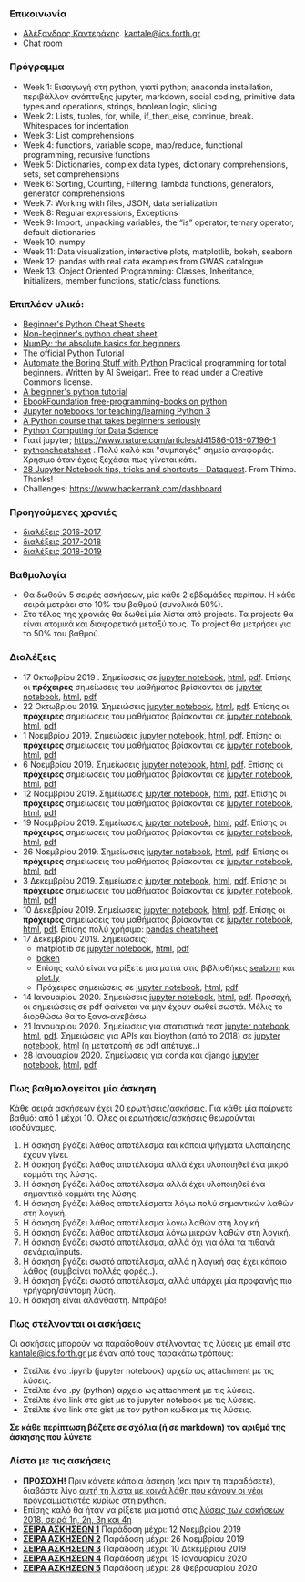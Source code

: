 ### Επικοινωνία
* [Αλέξανδρος Καντεράκης](https://www.ics.forth.gr/cbml/index_main.php?l=e&c=730). [kantale@ics.forth.gr](kantale@ics.forth.gr)
* [Chat room](https://gitter.im/CRETE_PYTHON_2019/community)

### Πρόγραμμα 
* Week 1: Εισαγωγή στη python, γιατί python; anaconda installation, περιβάλλον ανάπτυξης jupyter, markdown, social coding, primitive data types and operations, strings, boolean logic, slicing
* Week 2: Lists, tuples, for, while, if_then_else, continue, break. Whitespaces for indentation
* Week 3: List comprehensions
* Week 4: functions, variable scope, map/reduce, functional programming, recursive functions
* Week 5: Dictionaries, complex data types, dictionary comprehensions, sets, set comprehensions
* Week 6: Sorting, Counting, Filtering, lambda functions, generators, generator comprehensions
* Week 7: Working with files, JSON, data serialization
* Week 8: Regular expressions, Exceptions
* Week 9: Import, unpacking variables, the “is” operator, ternary operator, default dictionaries
* Week 10: numpy
* Week 11: Data visualization, interactive plots, matplotlib, bokeh, seaborn
* Week 12: pandas with real data examples from GWAS catalogue
* Week 13: Object Oriented Programming: Classes, Inheritance, Initializers, member functions, static/class functions.

### Επιπλέον υλικό:
* [Beginner's Python Cheat Sheets](https://ehmatthes.github.io/pcc_2e/cheat_sheets/cheat_sheets/)
* [Non-beginner's python cheat sheet](https://gto76.github.io/python-cheatsheet/)
* [NumPy: the absolute basics for beginners](https://numpy.org/devdocs/user/absolute_beginners.html)
* [The official Python Tutorial](https://docs.python.org/3/tutorial/index.html)
* [Automate the Boring Stuff with Python](https://automatetheboringstuff.com/) Practical programming for total beginners. Written by Al Sweigart. Free to read under a Creative Commons license.
* [A beginner's python tutorial](https://en.wikibooks.org/wiki/A_Beginner%27s_Python_Tutorial)
* [EbookFoundation free-programming-books on python](https://github.com/EbookFoundation/free-programming-books/blob/master/free-programming-books.md#python)
* [Jupyter notebooks for teaching/learning Python 3](https://github.com/jerry-git/learn-python3)
* [A Python course that takes beginners seriously](https://github.com/JdeH/LightOn)
* [Python Computing for Data Science](https://github.com/profjsb/python-seminar)
* Γιατί jupyter; https://www.nature.com/articles/d41586-018-07196-1 
* [pythoncheatsheet](https://www.pythoncheatsheet.org/) . Πολύ καλό και "συμπαγές" σημείο αναφοράς. Χρήσιμο όταν έχεις ξεχάσει πως γίνεται κάτι. 
* [28 Jupyter Notebook tips, tricks and shortcuts - Dataquest](https://www.dataquest.io/blog/jupyter-notebook-tips-tricks-shortcuts/). From Thimo. Thanks!
* Challenges: https://www.hackerrank.com/dashboard

### Προηγούμενες χρονιές
* [διαλέξεις 2016-2017](https://gist.github.com/kantale/c94e9559cc408a986638794ede47f9d5)
* [διαλέξεις 2017-2018](https://gist.github.com/kantale/7a84e046fca8eba6bf11035b49be00ce)
* [διαλέξεις 2018-2019](https://gist.github.com/kantale/b726b3ac17fbb00eb21fec8e262967ec)

### Βαθμολογία
* Θα δωθούν 5 σειρές ασκήσεων, μία κάθε 2 εβδομάδες περίπου. Η κάθε σειρά μετράει στο 10% του βαθμού (συνολικά 50%).
* Στο τέλος της χρονιάς θα δωθεί μία λίστα από projects. Τα projects θα είναι ατομικά και διαφoρετικά μεταξύ τους. Το project θα μετρήσει για το 50% του βαθμού. 

### Διαλέξεις 
* 17 Οκτωβρίου 2019 . Σημείωσεις σε [jupyter notebook](lesson_1.ipynb), [html](lesson_1.html), [pdf](lesson_1.pdf). Επίσης  οι **πρόχειρες** σημείωσεις του μαθήματος βρίσκονται σε [jupyter notebook](lesson_1_2019.ipynb), [html](lesson_1_2019.html), [pdf](lesson_1_2019.pdf)
* 22 Οκτωβρίου 2019. Σημειώσεις [jupyter notebook](lesson_2.ipynb), [html](lesson_2.html), [pdf](lesson_2.pdf). Επίσης  οι **πρόχειρες** σημείωσεις του μαθήματος βρίσκονται σε [jupyter notebook](lesson_2_2019.ipynb), [html](lesson_2_2019.html), [pdf](lesson_2_2019.pdf)
* 1 Νοεμβρίου 2019. Σημειώσεις [jupyter notebook](lesson_3.ipynb), [html](lesson_3.html), [pdf](lesson_3.pdf). Επίσης  οι **πρόχειρες** σημείωσεις του μαθήματος βρίσκονται σε [jupyter notebook](lesson_3_2019.ipynb), [html](lesson_3_2019.html), [pdf](lesson_3_2019.pdf)
* 6 Νοεμβρίου 2019. Σημείωσεις [jupyter notebook](lesson_4.ipynb), [html](lesson_4.html), [pdf](lesson_4.pdf). Επίσης  οι **πρόχειρες** σημείωσεις του μαθήματος βρίσκονται σε [jupyter notebook](lesson_4_2019.ipynb), [html](lesson_4_2019.html), [pdf](lesson_4_2019.pdf)
* 12 Νοεμβρίου 2019. Σημείωσεις [jupyter notebook](lesson_5.ipynb), [html](lesson_5.html), [pdf](lesson_5.pdf). Επίσης  οι **πρόχειρες** σημείωσεις του μαθήματος βρίσκονται σε [jupyter notebook](lesson_5_2019.ipynb), [html](lesson_5_2019.html), [pdf](lesson_5_2019.pdf)
* 19 Νοεμβρίου 2019. Σημείωσεις [jupyter notebook](lesson_6.ipynb), [html](lesson_6.html), [pdf](lesson_6.pdf). Επίσης  οι **πρόχειρες** σημείωσεις του μαθήματος βρίσκονται σε [jupyter notebook](lesson_6_2019.ipynb), [html](lesson_6_2019.html), [pdf](lesson_6_2019.pdf)
* 26 Νοεμβρίου 2019. Σημείωσεις [jupyter notebook](lesson_7.ipynb), [html](lesson_7.html), [pdf](lesson_7.pdf). Επίσης  οι **πρόχειρες** σημείωσεις του μαθήματος βρίσκονται σε [jupyter notebook](lesson_7_2019.ipynb), [html](lesson_7_2019.html), [pdf](lesson_7_2019.pdf)
* 3 Δεκεμβρίου 2019. Σημείωσεις [jupyter notebook](lesson_8.ipynb), [html](lesson_8.html), [pdf](lesson_8.pdf). Επίσης  οι **πρόχειρες** σημείωσεις του μαθήματος βρίσκονται σε [jupyter notebook](lesson_8_2019.ipynb), [html](lesson_8_2019.html), [pdf](lesson_8_2019.pdf)
* 10 Δεκεβρίου 2019. Σημείωσεις [jupyter notebook](lesson_9.ipynb), [html](lesson_9.html), [pdf](lesson_9.pdf). Επίσης  οι **πρόχειρες** σημείωσεις του μαθήματος βρίσκονται σε [jupyter notebook](lesson_9_2019.ipynb), [html](lesson_9_2019.html), [pdf](lesson_9_2019.pdf). Επίσης πολύ χρήσιμο: [pandas cheatsheet](https://pandas.pydata.org/Pandas_Cheat_Sheet.pdf)
* 17 Δεκεμβρίου 2019. Σημειώσεις:
   * matplotlib σε [jupyter notebook](lesson_10_matplotlib.ipynb), [html](lesson_10_matplotlib.html), [pdf](lesson_10_matplotlib.pdf )
   * [bokeh](https://s3.eu-central-1.amazonaws.com/787773452435kantale24234/lesson_9.html)
   * Eπίσης καλό είναι να ρίξετε μια ματιά στις βιβλιοθήκες [seaborn](https://seaborn.pydata.org/) και [plot.ly](https://plot.ly/)
   * Πρόχειρες σημειώσεις σε [jupyter notebook](lesson_10_2019.ipynb), [html](lesson_10_2019.html), [pdf](lesson_10_2019.pdf)
* 14 Ιανουαρίου 2020. Σημειώσεις [jupyter notebook](lesson_11_API.ipynb), [html](lesson_11_API.html), [pdf](lesson_11_API.pdf). Προσοχή, οι σημειώσεις σε pdf φαίνεται να μην έχουν σωθεί σωστά. Μόλις το διορθώσω θα το ξανα-ανεβάσω.
* 21 Ιανουαρίου 2020. Σημείωσεις για στατιστικά τεστ [jupyter notebook](lesson_12.ipynb), [html](lesson_12.html), [pdf](lesson_12.pdf). Σημειώσεις για APIs και bioython (από το 2018) σε [jupyter notebook](lesson_12_biopython.ipynb), [html](lesson_12_biopython.html) (η μετατροπή σε pdf απέτυχε..)
* 28 Ιανουαρίου 2020. Σημείωσεις για conda και django [jupyter notebook](lesson_13.ipynb), [html](lesson_13.html), [pdf](lesson_13.pdf)



### Πως βαθμολογείται μία άσκηση
Κάθε σειρά ασκήσεων έχει 20 ερωτήσεις/ασκήσεις. Για κάθε μία παίρνετε βαθμό: από 1 μέχρι 10. Όλες οι ερωτήσεις/ασκήσεις θεωρούνται ισοδύναμες. 

1. Η άσκηση βγάζει λάθος αποτέλεσμα και κάποια ψήγματα υλοποίησης έχουν γίνει.
2. Η άσκηση βγάζει λάθος αποτέλεσμα αλλά έχει υλοποιηθεί ένα μικρό κομμάτι της λύσης.
3. Η άσκηση βγάζει λάθος αποτέλεσμα αλλά έχει υλοποιηθεί ένα σημαντικό κομμάτι της λύσης.
4. Η άσκηση βγάζει λάθος αποτελέσματα λόγω πολύ σημαντικών λαθών στη λογική.
5. Η άσκηση βγάζει λάθος αποτέλεσμα λογω λαθών στη λογική
6. Η άσκηση βγάζει λάθος αποτέλεσμα λόγω μικρών λαθών στη λογική. 
7. H άσκηση βγάζει σωστό αποτέλεσμα, αλλά όχι για όλα τα πιθανά σενάρια/inputs. 
8. Η άσκηση βγάζει σωστό αποτέλεσμα, αλλά η λογική σας έχει κάποιο λάθος (συμβαίνει πολλές φορές..). 
9. Η άσκηση βγάζει σωστό αποτέλεσμα, αλλά υπάρχει μία προφανής πιο γρήγορη/σύντομη λύση.
10. Η άσκηση είναι αλάνθαστη. Μπράβο!

### Πως στέλνονται οι ασκήσεις
Οι ασκήσεις μπορούν να παραδοθούν στέλνοντας τις λύσεις με email στο [kantale@ics.forth.gr](mailto:kantale@ics.forth.gr) με έναν από τους παρακάτω τρόπους:

   * Στείλτε ένα .ipynb (jupyter notebook) αρχείο ως attachment με τις λύσεις.
   * Στείλτε ένα .py (python) αρχείο ως attachment με τις λύσεις.
   * Στείλτε ένα link στο gist με το jupyter notebook με τις λύσεις. 
   * Στείλτε ένα link στο gist με τον python κώδικα με τις λύσεις.

**Σε κάθε περίπτωση βάζετε σε σχόλια (ή σε markdown) τον αριθμό της άσκησης που λύνετε**

### Λίστα με τις ασκήσεις
* **ΠΡΟΣΟΧΗ!** Πριν κάνετε κάποια άσκηση (και πριν τη παραδόσετε), διαβάστε λίγο [αυτή τη λίστα με κοινά λάθη που κάνουν οι νέοι προγραμματιστές κυρίως στη python](common_errors.md). 
* Επίσης καλό θα ήταν να ρίξετε μια ματιά στις [λύσεις των ασκήσεων 2018, σειρά 1η, 2η, 3η και 4η](solutions_2018.ipynb)
* **[ΣΕΙΡΑ ΑΣΚΗΣΕΩΝ 1](assignment_1.md)** Παράδοση μέχρι: 12 Νοεμβρίου 2019
* **[ΣΕΙΡΑ ΑΣΚΗΣΕΩΝ 2](assignment_2.md)** Παράδοση μέχρι: 26 Νοεμβρίου 2019
* **[ΣΕΙΡΑ ΑΣΚΗΣΕΩΝ 3](assignment_3.md)** Παράδοση μέχρι: 10 Δεκεμβρίου 2019
* **[ΣΕΙΡΑ ΑΣΚΗΣΕΩΝ 4](assignment_4.md)** Παράδοση μέχρι: 15 Ιανουαρίου 2020
* **[ΣΕΙΡΑ ΑΣΚΗΣΕΩΝ 5](assignment_5.ipynb)** Παράδοση μέχρι: 28 Φεβρουαρίου 2020


